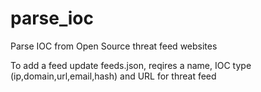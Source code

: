 # parse_ioc
Parse IOC from Open Source threat feed websites

To add a feed update feeds.json, reqires a name, IOC type (ip,domain,url,email,hash) and URL for threat feed
